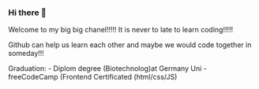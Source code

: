 ### Hi there 👋
Welcome to my big big chanel!!!!!
It is never to late to learn coding!!!!!

Github can help us learn each other and maybe we would code together in someday!!! 

Graduation: - Diplom degree (Biotechnolog)at Germany Uni 
            - freeCodeCamp (Frontend Certificated (html/css/JS)

<!--
**Qiu-IT/Qiu-IT** is a ✨ _special_ ✨ repository because its `README.md` (this file) appears on your GitHub profile.

Here are some ideas to get you started:

- 🔭 I’m currently working on Front-end ...
- 🌱 I’m currently learning React JS and Python...
- 👯 I’m looking to collaborate on ...
- 🤔 I’m looking for help with ...
- 💬 Ask me about ...
- 📫 How to reach me: ...
- 😄 Pronouns: ...
- ⚡ Fun fact: ...
-->
